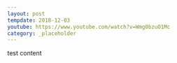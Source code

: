 ```yaml
---
layout: post
tempdate: 2018-12-03
youtube: https://www.youtube.com/watch?v=Wmg0bzuO1Mc
category: _placeholder
---
```

test content